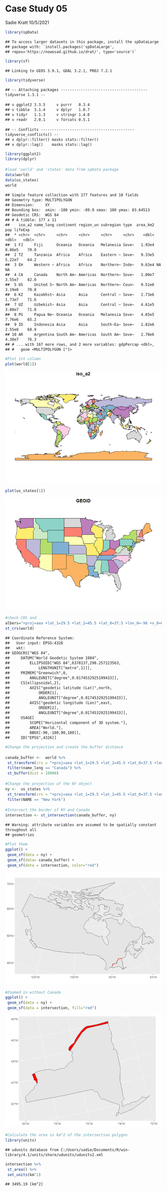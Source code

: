 Case Study 05
================
Sadie Kratt
10/5/2021

``` r
library(spData)
```

    ## To access larger datasets in this package, install the spDataLarge
    ## package with: `install.packages('spDataLarge',
    ## repos='https://nowosad.github.io/drat/', type='source')`

``` r
library(sf)
```

    ## Linking to GEOS 3.9.1, GDAL 3.2.1, PROJ 7.2.1

``` r
library(tidyverse)
```

    ## -- Attaching packages --------------------------------------- tidyverse 1.3.1 --

    ## v ggplot2 3.3.5     v purrr   0.3.4
    ## v tibble  3.1.4     v dplyr   1.0.7
    ## v tidyr   1.1.3     v stringr 1.4.0
    ## v readr   2.0.1     v forcats 0.5.1

    ## -- Conflicts ------------------------------------------ tidyverse_conflicts() --
    ## x dplyr::filter() masks stats::filter()
    ## x dplyr::lag()    masks stats::lag()

``` r
library(ggplot2)
library(dplyr)

#load 'world' and 'states' data from spData package
data(world)
data(us_states)
world
```

    ## Simple feature collection with 177 features and 10 fields
    ## Geometry type: MULTIPOLYGON
    ## Dimension:     XY
    ## Bounding box:  xmin: -180 ymin: -89.9 xmax: 180 ymax: 83.64513
    ## Geodetic CRS:  WGS 84
    ## # A tibble: 177 x 11
    ##    iso_a2 name_long continent region_un subregion type  area_km2     pop lifeExp
    ##  * <chr>  <chr>     <chr>     <chr>     <chr>     <chr>    <dbl>   <dbl>   <dbl>
    ##  1 FJ     Fiji      Oceania   Oceania   Melanesia Sove~   1.93e4  8.86e5    70.0
    ##  2 TZ     Tanzania  Africa    Africa    Eastern ~ Sove~   9.33e5  5.22e7    64.2
    ##  3 EH     Western ~ Africa    Africa    Northern~ Inde~   9.63e4 NA         NA  
    ##  4 CA     Canada    North Am~ Americas  Northern~ Sove~   1.00e7  3.55e7    82.0
    ##  5 US     United S~ North Am~ Americas  Northern~ Coun~   9.51e6  3.19e8    78.8
    ##  6 KZ     Kazakhst~ Asia      Asia      Central ~ Sove~   2.73e6  1.73e7    71.6
    ##  7 UZ     Uzbekist~ Asia      Asia      Central ~ Sove~   4.61e5  3.08e7    71.0
    ##  8 PG     Papua Ne~ Oceania   Oceania   Melanesia Sove~   4.65e5  7.76e6    65.2
    ##  9 ID     Indonesia Asia      Asia      South-Ea~ Sove~   1.82e6  2.55e8    68.9
    ## 10 AR     Argentina South Am~ Americas  South Am~ Sove~   2.78e6  4.30e7    76.3
    ## # ... with 167 more rows, and 2 more variables: gdpPercap <dbl>,
    ## #   geom <MULTIPOLYGON [°]>

``` r
#Plot 1st column
plot(world[1])
```

![](case_study_05_files/figure-gfm/unnamed-chunk-1-1.png)<!-- -->

``` r
plot(us_states[1])
```

![](case_study_05_files/figure-gfm/unnamed-chunk-1-2.png)<!-- -->

``` r
#check CRS and
albers="+proj=aea +lat_1=29.5 +lat_2=45.5 +lat_0=37.5 +lon_0=-96 +x_0=0 +y_0=0 +ellps=GRS80 +datum=NAD83 +units=m +no_defs"
st_crs(world)
```

    ## Coordinate Reference System:
    ##   User input: EPSG:4326 
    ##   wkt:
    ## GEOGCRS["WGS 84",
    ##     DATUM["World Geodetic System 1984",
    ##         ELLIPSOID["WGS 84",6378137,298.257223563,
    ##             LENGTHUNIT["metre",1]]],
    ##     PRIMEM["Greenwich",0,
    ##         ANGLEUNIT["degree",0.0174532925199433]],
    ##     CS[ellipsoidal,2],
    ##         AXIS["geodetic latitude (Lat)",north,
    ##             ORDER[1],
    ##             ANGLEUNIT["degree",0.0174532925199433]],
    ##         AXIS["geodetic longitude (Lon)",east,
    ##             ORDER[2],
    ##             ANGLEUNIT["degree",0.0174532925199433]],
    ##     USAGE[
    ##         SCOPE["Horizontal component of 3D system."],
    ##         AREA["World."],
    ##         BBOX[-90,-180,90,180]],
    ##     ID["EPSG",4326]]

``` r
#Change the projection and create the buffer distance

canada_buffer <-  world %>% 
 st_transform(crs = "+proj=aea +lat_1=29.5 +lat_2=45.5 +lat_0=37.5 +lon_0=-96 +x_0=0 +y_0=0 +ellps=GRS80 +datum=NAD83 +units=m +no_defs") %>% 
 filter(name_long == "Canada") %>% 
 st_buffer(dist = 10000)

#Change the projection of the NY object
ny <-  us_states %>% 
 st_transform(crs = "+proj=aea +lat_1=29.5 +lat_2=45.5 +lat_0=37.5 +lon_0=-96 +x_0=0 +y_0=0 +ellps=GRS80 +datum=NAD83 +units=m +no_defs") %>% 
 filter(NAME == "New York")

#Intersect the border of NY and Canada
intersection <- st_intersection(canada_buffer, ny)
```

    ## Warning: attribute variables are assumed to be spatially constant throughout all
    ## geometries

``` r
#Plot them
ggplot() +
 geom_sf(data = ny) +
 geom_sf(data= canada_buffer) +
 geom_sf(data = intersection, color="red")
```

![](case_study_05_files/figure-gfm/unnamed-chunk-1-3.png)<!-- -->

``` r
#Zoomed in without Canada
ggplot() +
 geom_sf(data = ny) +
 geom_sf(data = intersection, fill="red")
```

![](case_study_05_files/figure-gfm/unnamed-chunk-1-4.png)<!-- -->

``` r
#Calculate the area in km^2 of the intersection polygon
library(units)
```

    ## udunits database from C:/Users/sadie/Documents/R/win-library/4.1/units/share/udunits/udunits2.xml

``` r
intersection %>% 
 st_area() %>%
 set_units(km^2)
```

    ## 3495.19 [km^2]
